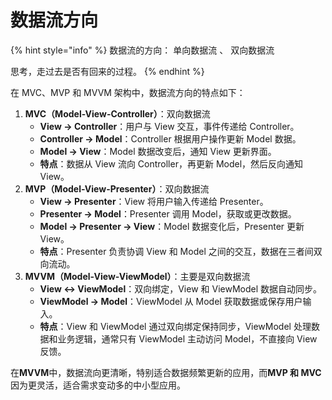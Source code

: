 # 数据流方向



{% hint style="info" %}
数据流的方向： 单向数据流 、 双向数据流

思考，走过去是否有回来的过程。
{% endhint %}

在 MVC、MVP 和 MVVM 架构中，数据流方向的特点如下：

1. **MVC（Model-View-Controller）**：双向数据流
   * **View → Controller**：用户与 View 交互，事件传递给 Controller。
   * **Controller → Model**：Controller 根据用户操作更新 Model 数据。
   * **Model → View**：Model 数据改变后，通知 View 更新界面。
   * **特点**：数据从 View 流向 Controller，再更新 Model，然后反向通知 View。
2. **MVP（Model-View-Presenter）**：双向数据流
   * **View → Presenter**：View 将用户输入传递给 Presenter。
   * **Presenter → Model**：Presenter 调用 Model，获取或更改数据。
   * **Model → Presenter → View**：Model 数据变化后，Presenter 更新 View。
   * **特点**：Presenter 负责协调 View 和 Model 之间的交互，数据在三者间双向流动。
3. **MVVM（Model-View-ViewModel）**：主要是双向数据流
   * **View ↔ ViewModel**：双向绑定，View 和 ViewModel 数据自动同步。
   * **ViewModel → Model**：ViewModel 从 Model 获取数据或保存用户输入。
   * **特点**：View 和 ViewModel 通过双向绑定保持同步，ViewModel 处理数据和业务逻辑，通常只有 ViewModel 主动访问 Model，不直接向 View 反馈。

在**MVVM**中，数据流向更清晰，特别适合数据频繁更新的应用，而**MVP 和 MVC** 因为更灵活，适合需求变动多的中小型应用。
